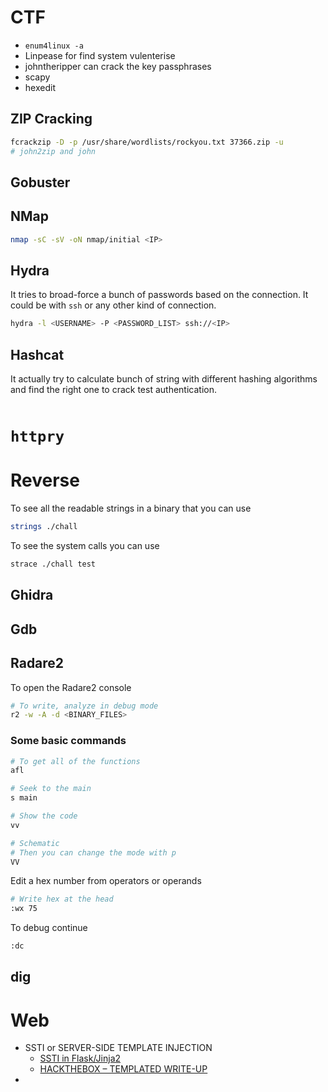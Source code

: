 # CTF

- `enum4linux -a`
- Linpease for find system vulenterise
- johntheripper can crack the key passphrases
- scapy
- hexedit

## ZIP Cracking

```bash
fcrackzip -D -p /usr/share/wordlists/rockyou.txt 37366.zip -u
# john2zip and john
```

## Gobuster

## NMap

```bash
nmap -sC -sV -oN nmap/initial <IP>
```

## Hydra

It tries to broad-force a bunch of passwords based on the connection. It could be with `ssh` or any other kind of connection.

```bash
hydra -l <USERNAME> -P <PASSWORD_LIST> ssh://<IP>
```

## Hashcat

It actually try to calculate bunch of string with different hashing algorithms and find the right one to crack test authentication.

```bash

```

# `httpry`

# Reverse

To see all the readable strings in a binary that you can use

```bash
strings ./chall
```

To see the system calls you can use

```bash
strace ./chall test
```

## Ghidra

## Gdb

## Radare2

To open the Radare2 console

```bash
# To write, analyze in debug mode
r2 -w -A -d <BINARY_FILES>
```

### Some basic commands

```bash
# To get all of the functions
afl

# Seek to the main
s main

# Show the code 
vv

# Schematic
# Then you can change the mode with p
VV
```

Edit a hex number from operators or operands

```bash
# Write hex at the head
:wx 75
```

To debug continue

```bash
:dc
```

## dig

# Web

- SSTI or SERVER-SIDE TEMPLATE INJECTION
	- [SSTI in Flask/Jinja2](https://medium.com/@nyomanpradipta120/ssti-in-flask-jinja2-20b068fdaeee)
	- [HACKTHEBOX – TEMPLATED WRITE-UP](https://shakuganz.com/2021/06/13/hackthebox-templated-write-up/)
- 